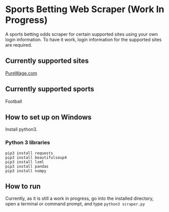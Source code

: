 # Sports Betting Web Scraper (Work In Progress)
A sports betting odds scraper for certain supported sites using your own login information. To have it work, login information for the supported sites are required.

## Currently supported sites
[PureWage.com](https://purewage.com/)

## Currently supported sports
Football

## How to set up on Windows
Install python3.

### Python 3 libraries
```
pip3 install requests
pip3 install beautifulsoup4
pip3 install lxml
pip3 install pandas
pip3 install numpy
```

## How to run
Currently, as it is still a work in progress, go into the installed directory, open a terminal or command prompt, and type ```python3 scraper.py```